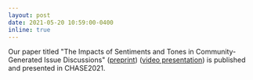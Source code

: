 ```yaml
---
layout: post
date: 2021-05-20 10:59:00-0400
inline: true
---
```


Our paper titled "The Impacts of Sentiments and Tones in Community-Generated Issue Discussions" ([preprint](https://arxiv.org/pdf/2103.10615.pdf)) ([video presentation](https://www.youtube.com/watch?v=0mlNZTowEZk)) is published and presented in CHASE2021.
